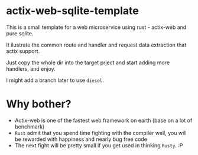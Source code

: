 # actix-web-sqlite-template

This is a small template for a web microservice using rust - actix-web and pure sqlite.

It ilustrate the common route and handler and request data extraction that actix support.

Just copy the whole dir into the target prject and start adding more handlers, and enjoy.

I might add a branch later to use `diesel`.

# Why bother?

- Actix-web is one of the fastest web framework on earth (base on a lot of benchmark)
- `Rust` admit that you spend time fighting with the compiler well, you will be rewarded with happiness and nearly bug free code
- The next fight will be pretty small if you get used in thinking `Rusty`. :P 
